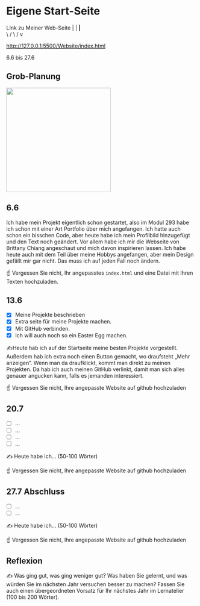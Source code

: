 # Eigene Start-Seite

LInk zu Meiner Web-Seite
      |
      |
    __|__  
    \   /
     \ /
      v
 
http://127.0.0.1:5500/Website/index.html

6.6 bis 27.6

## Grob-Planung


<img src="https://github.com/user-attachments/assets/6ed134ff-38d7-45ef-8838-11bf9671db54" width="277">

## 6.6

Ich habe mein Projekt eigentlich schon gestartet, also im Modul 293 habe ich schon mit einer Art Portfolio über mich angefangen. Ich hatte auch schon ein bisschen Code, aber heute habe ich mein Profilbild hinzugefügt und den Text noch geändert. Vor allem habe ich mir die Webseite von Brittany Chiang angeschaut und mich davon inspirieren lassen. Ich habe heute auch mit dem Teil über meine Hobbys angefangen, aber mein Design gefällt mir gar nicht. Das muss ich auf jeden Fall noch ändern.

☝️ Vergessen Sie nicht, Ihr angepasstes `index.html` und eine Datei mit Ihren Texten hochzuladen.

## 13.6

- [x] Meine Projekte beschrieben
- [x] Extra seite für meine Projekte machen.
- [x] Mit GitHub verbinden. 
- [x] Ich will auch noch so ein Easter Egg machen. 

✍️Heute hab ich auf der Startseite meine besten Projekte vorgestellt. Außerdem hab ich extra noch einen Button gemacht, wo draufsteht „Mehr anzeigen“. Wenn man da draufklickt, kommt man direkt zu meinen Projekten. Da hab ich auch meinen GitHub verlinkt, damit man sich alles genauer angucken kann, falls es jemanden interessiert.

☝️ Vergessen Sie nicht, Ihre angepasste Website auf github hochzuladen

## 20.7

- [ ] ...
- [ ] ...
- [ ] ...
- [ ] ...

✍️ Heute habe ich... (50-100 Wörter)

☝️ Vergessen Sie nicht, Ihre angepasste Website auf github hochzuladen

## 27.7 Abschluss

- [ ] ...
- [ ] ...

✍️ Heute habe ich... (50-100 Wörter)

☝️ Vergessen Sie nicht, Ihre angepasste Website auf github hochzuladen

## Reflexion

✍️ Was ging gut, was ging weniger gut? Was haben Sie gelernt, und was würden Sie im nächsten Jahr versuchen besser zu machen? Fassen Sie auch einen übergeordneten Vorsatz für Ihr nächstes Jahr im Lernatelier (100 bis 200 Wörter).
